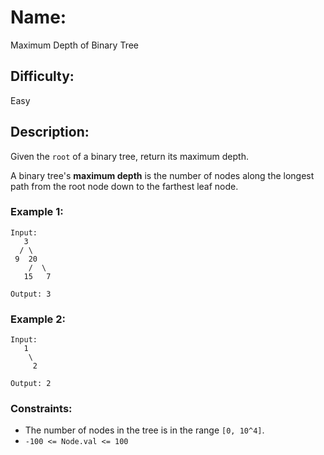 # Name: 
Maximum Depth of Binary Tree

## Difficulty: 
Easy

## Description: 
Given the `root` of a binary tree, return its maximum depth.

A binary tree's **maximum depth** is the number of nodes along the longest path from the root node down to the farthest leaf node.

### Example 1:

```
Input:
   3
  / \
 9  20
    /  \
   15   7

Output: 3
```

### Example 2:

```
Input:
   1
    \
     2

Output: 2
```

### Constraints:
- The number of nodes in the tree is in the range `[0, 10^4]`.
- `-100 <= Node.val <= 100`